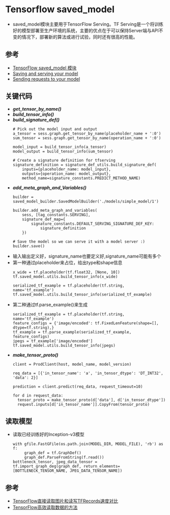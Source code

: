 # Tensorflow saved_model
* saved_model模块主要用于TensorFlow Serving。TF Serving是一个将训练好的模型部署至生产环境的系统，主要的优点在于可以保持Server端与API不变的情况下，部署新的算法或进行试验，同时还有很高的性能。

## 参考
* [TensorFlow saved_model 模块](https://blog.csdn.net/thriving_fcl/article/details/75213361)
* [Saving and serving your model](https://medium.com/epigramai/tensorflow-serving-101-pt-1-a79726f7c103)
* [Sending requests to your model](https://medium.com/epigramai/tensorflow-serving-101-pt-2-682eaf7469e7)

## 关键代码
* ***get_tensor_by_name()***
* ***build_tensor_info()***
* ***build_signature_def()***
  ```
  # Pick out the model input and output
  a_tensor = sess.graph.get_tensor_by_name(placeholder_name + ':0')
  sum_tensor = sess.graph.get_tensor_by_name(operation_name + ':0')
  
  model_input = build_tensor_info(a_tensor)
  model_output = build_tensor_info(sum_tensor)
  
  # Create a signature definition for tfserving
  signature_definition = signature_def_utils.build_signature_def(
      inputs={placeholder_name: model_input},
      outputs={operation_name: model_output},
      method_name=signature_constants.PREDICT_METHOD_NAME)
  ```
* ***add_meta_graph_and_Variables()***
  ```
  builder = saved_model_builder.SavedModelBuilder('./models/simple_model/1')
  
  builder.add_meta_graph_and_variables(
      sess, [tag_constants.SERVING],
      signature_def_map={
          signature_constants.DEFAULT_SERVING_SIGNATURE_DEF_KEY:
              signature_definition
      })
  
  # Save the model so we can serve it with a model server :)
  builder.save()
  ```
* 输入输出定义好，signature_name也要定义好,signature_name可能有多个  
* 第一种通过placeholder来占位，给出type和shape信息
   ```
   x_wide = tf.placeholder(tf.float32, [None, 10])
   tf.saved_model.utils.build_tensor_info(x_wide)
  
   serialized_tf_example = tf.placeholder(tf.string, name='tf_example')
   tf.saved_model.utils.build_tensor_info(serialized_tf_example)
   ```
* 第二种通过tf.parse_example()来生成
   ```
   serialized_tf_example = tf.placeholder(tf.string, name='tf_example')
   feature_configs = {'image/encoded': tf.FixedLenFeature(shape=[], dtype=tf.string),}
   tf_example = tf.parse_example(serialized_tf_example, feature_configs)
   jpegs = tf_example['image/encoded']
   tf.saved_model.utils.build_tensor_info(jpegs)
   ```
* ***make_tensor_proto()***
  ```
  client = ProdClient(host, model_name, model_version)
  
  req_data = [{'in_tensor_name': 'a', 'in_tensor_dtype': 'DT_INT32', 'data': 2}]
  
  prediction = client.predict(req_data, request_timeout=10)
  ```
  ```
  for d in request_data:
    tensor_proto = make_tensor_proto(d['data'], d['in_tensor_dtype'])
    request.inputs[d['in_tensor_name']].CopyFrom(tensor_proto)
  ```
## 读取模型
* 读取已经训练好的Inception-v3模型
  ```
  with gfile.FastGFile(os.path.join(MODEL_DIR, MODEL_FILE), 'rb') as f:
       graph_def = tf.GraphDef()
       graph_def.ParseFromString(f.read())
  bottleneck_tensor, jpeg_data_tensor = tf.import_graph_deg(graph_def, return_elements=[BOTTLENECK_TENSOR_NAME, JPEG_DATA_TENSOR_NAME])
  ```
## 参考
* [TensorFlow直接读取图片和读写TFRecords速度对比](https://zhuanlan.zhihu.com/p/27481108)
* [TensorFlow高效读取数据的方法](https://blog.csdn.net/u012759136/article/details/52232266)